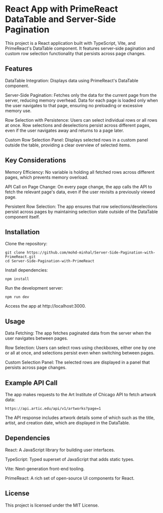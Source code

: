 # React App with PrimeReact DataTable and Server-Side Pagination
This project is a React application built with TypeScript, Vite, and PrimeReact's DataTable component. It features server-side pagination and custom row selection functionality that persists across page changes.

## Features
DataTable Integration: Displays data using PrimeReact's DataTable component.

Server-Side Pagination: Fetches only the data for the current page from the server, reducing memory overhead. 
Data for each page is loaded only when the user navigates to that page, ensuring no preloading or excessive memory use.

Row Selection with Persistence: Users can select individual rows or all rows at once.
Row selections and deselections persist across different pages, even if the user navigates away and returns to a page later.

Custom Row Selection Panel: Displays selected rows in a custom panel outside the table, providing a clear overview of selected items.

## Key Considerations

Memory Efficiency: No variable is holding all fetched rows across different pages, which prevents memory overload.

API Call on Page Change: On every page change, the app calls the API to fetch the relevant page's data, even if the user revisits a previously viewed page.

Persistent Row Selection: The app ensures that row selections/deselections persist across pages by maintaining selection state outside of the DataTable component itself.

## Installation
Clone the repository:
```
git clone https://github.com/mohd-minhal/Server-Side-Pagination-with-PrimeReact.git
cd Server-Side-Pagination-with-PrimeReact
```

Install dependencies:
```
npm install
```

Run the development server:
```
npm run dev
```
Access the app at http://localhost:3000.

## Usage
Data Fetching: The app fetches paginated data from the server when the user navigates between pages.

Row Selection: Users can select rows using checkboxes, either one by one or all at once, and selections persist even when switching between pages.

Custom Selection Panel: The selected rows are displayed in a panel that persists across page changes.

## Example API Call
The app makes requests to the Art Institute of Chicago API to fetch artwork data:

```
https://api.artic.edu/api/v1/artworks?page=1
```
The API response includes artwork details some of which such as the title, artist, and creation date, which are displayed in the DataTable.

## Dependencies
React: A JavaScript library for building user interfaces.

TypeScript: Typed superset of JavaScript that adds static types.

Vite: Next-generation front-end tooling.

PrimeReact: A rich set of open-source UI components for React.

## License
This project is licensed under the MIT License.
